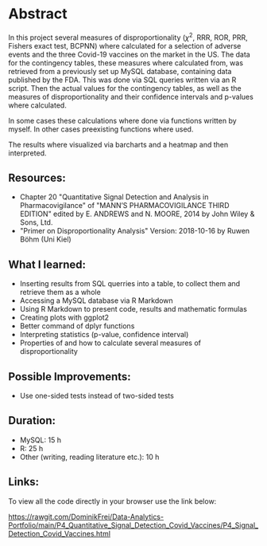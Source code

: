 # Abstract

In this project several measures of disproportionality ($\chi^{2}$, RRR, ROR, PRR, Fishers exact test, BCPNN)
where calculated for a selection of adverse events
and the three Covid-19 vaccines on the market in the US. The data for the contingency tables,
these measures where calculated from, was retrieved 
from a previously set up MySQL database, containing data published by the FDA.
This was done via SQL queries written via an R script. Then the actual values for the
contingency tables, as well as the measures of disproportionality and their confidence intervals and
p-values where calculated.

In some cases these calculations where done via functions written by myself. In other cases
preexisting functions where used.

The results where visualized via barcharts and a heatmap and then interpreted.

## Resources:

- Chapter 20 "Quantitative Signal Detection and Analysis in Pharmacovigilance" of "MANN’S PHARMACOVIGILANCE THIRD EDITION" edited by E. ANDREWS and N. MOORE, 2014 by John Wiley & Sons, Ltd.
- "Primer on Disproportionality Analysis" Version: 2018-10-16 by Ruwen Böhm (Uni Kiel)

## What I learned:

- Inserting results from SQL querries into a table, to collect them and retrieve them as a whole
- Accessing a MySQL database via R Markdown
- Using R Markdown to present code, results and mathematic formulas
- Creating plots with ggplot2
- Better command of dplyr functions
- Interpreting statistics (p-value, confidence interval)
- Properties of and how to calculate several measures of disproportionality

## Possible Improvements:
- Use one-sided tests instead of two-sided tests

## Duration:

- MySQL: 15 h
- R: 25 h
- Other (writing, reading literature etc.): 10 h

## Links:
To view all the code directly in your browser use the link below:

https://rawgit.com/DominikFrei/Data-Analytics-Portfolio/main/P4_Quantitative_Signal_Detection_Covid_Vaccines/P4_Signal_Detection_Covid_Vaccines.html
